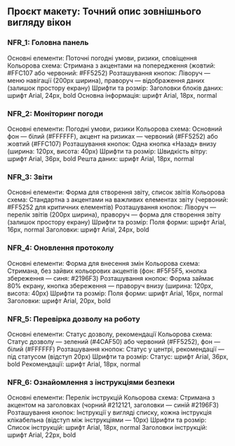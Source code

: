## Проєкт макету: Точний опис зовнішнього вигляду вікон
### NFR_1: Головна панель
Основні елементи: Поточні погодні умови, ризики, сповіщення
Кольорова схема: Стримана з акцентами на попередження (жовтий: #FFC107 або червоний: #FF5252)
Розташування кнопок: Ліворуч — меню навігації (200px ширина), праворуч — відображення даних (залишок простору екрану)
Шрифти та розмір: 
Заголовки блоків даних: шрифт Arial, 24px, bold
Основна інформація: шрифт Arial, 18px, normal
### NFR_2: Моніторинг погоди
Основні елементи: Погодні умови, ризики
Кольорова схема: Основний фон — білий (#FFFFFF), акцент на ризиках — червоний (#FF5252) або жовтий (#FFC107)
Розташування кнопок: Одна кнопка «Назад» внизу (ширина: 120px, висота: 40px)
Шрифти та розмір: 
Швидкість вітру: шрифт Arial, 36px, bold
Решта даних: шрифт Arial, 18px, normal
### NFR_3: Звіти
Основні елементи: Форма для створення звіту, список звітів
Кольорова схема: Стандартна з акцентами на важливих елементах звіту (червоний: #FF5252 для критичних елементів)
Розташування кнопок: Ліворуч — перелік звітів (200px ширина), праворуч — форма для створення звіту (залишок простору екрану)
Шрифти та розмір: 
Поля форми: шрифт Arial, 16px, normal
Заголовки: шрифт Arial, 24px, bold
### NFR_4: Оновлення протоколу
Основні елементи: Форма для внесення змін
Кольорова схема: Стримана, без зайвих кольорових акцентів (фон: #F5F5F5, кнопка збереження — синя: #2196F3)
Розташування кнопок: Форма займає 80% екрану, кнопка збереження — праворуч внизу (ширина: 120px, висота: 40px)
Шрифти та розмір: 
Поля форми: шрифт Arial, 16px, normal
Заголовки: шрифт Arial, 20px, bold
### NFR_5: Перевірка дозволу на роботу
Основні елементи: Статус дозволу, рекомендації
Кольорова схема: Статус дозволу — зелений (#4CAF50) або червоний (#FF5252), фон — білий (#FFFFFF)
Розташування кнопок: Статус у центрі, рекомендації — під статусом (відступ 20px)
Шрифти та розмір: 
Статус: шрифт Arial, 36px, bold
Рекомендації: шрифт Arial, 18px, normal
### NFR_6: Ознайомлення з інструкціями безпеки
Основні елементи: Перелік інструкцій
Кольорова схема:  Стримана з акцентом на заголовках (чорний #212121, заголовки — синій #2196F3)
Розташування кнопок:  Інструкції у вигляді списку, кожна інструкція клікабельна (відступ між інструкціями — 10px)
Шрифти та розмір: 
Список інструкцій: шрифт Arial, 18px, normal
Заголовки інструкцій: шрифт Arial, 22px, bold
